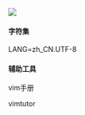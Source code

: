   
![](blob:https://www.gitbook.com/43571145-9c5e-485b-811c-ed34850c1b14)

#### 字符集

LANG=zh\_CN.UTF-8

#### 辅助工具

vim手册

vimtutor

